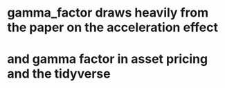 # gamma_factor draws heavily from the paper on the acceleration effect 
# and gamma factor in asset pricing and the tidyverse